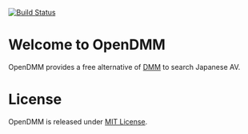 [![Build Status](https://travis-ci.org/opendmm/opendmm.svg)](https://travis-ci.org/opendmm/opendmm)

# Welcome to OpenDMM

OpenDMM provides a free alternative of [DMM](http://www.dmm.co.jp) to search Japanese AV.

# License

OpenDMM is released under [MIT License](http://opensource.org/licenses/MIT).
